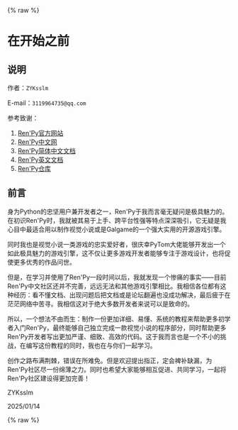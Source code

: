 {% raw %}

# 在开始之前

## 说明

作者：`ZYKsslm`

E-mail：`3119964735@qq.com`

参考致谢：

1. [Ren'Py官方网站](https://renpy.org/)
2. [Ren'Py中文网](https://www.renpy.cn/)
3. [Ren'Py简体中文文档](https://www.renpy.cn/doc/)
4. [Ren'Py英文文档](https://renpy.org/doc/html/index.html)
5. [Ren'Py仓库](https://github.com/renpy/renpy)

## 前言

身为Python的忠坚用户兼开发者之一，Ren'Py于我而言毫无疑问是极具魅力的。在初识Ren'Py时，我就被其易于上手、跨平台性强等特点深深吸引，它无疑是我心目中最适合用以制作视觉小说或是Galgame的一个强大实用的开源游戏引擎。

同时我也是视觉小说一类游戏的忠实爱好者，很庆幸PyTom大佬能够开发出一个如此极具魅力的游戏引擎，这不仅让更多游戏开发者能够专注于游戏设计，也将促使更多优秀的作品问世。

但是，在学习并使用了Ren'Py一段时间以后，我就发现一个惨痛的事实——目前Ren'Py中文社区还并不完善，远远无法和其他游戏引擎相比。我相信各位都有这种经历：看不懂文档、出现问题后把文档或是论坛翻遍也没成功解决，最后疲于在茫茫网络中苦寻。我相信这对于绝大多数开发者来说可以是致命的。

所以，一个想法不由而生：制作一份更加详细、易懂、系统的教程来帮助更多初学者入门Ren'Py，最终能够自己独立完成一款视觉小说的程序部分，同时帮助更多Ren'Py开发者写出更加严谨、细致、高效的代码。这于我而言也是一个不小的挑战，在编写这份教程的同时，我也在与你们一起学习。

创作之路布满荆棘，错误在所难免。但是欢迎提出指正，定会裨补缺漏，为Ren'Py社区尽一份绵薄之力。同时也希望大家能够相互促进、共同学习，一起将Ren'Py社区建设得更加完善！

ZYKsslm

2025/01/14

{% raw %}